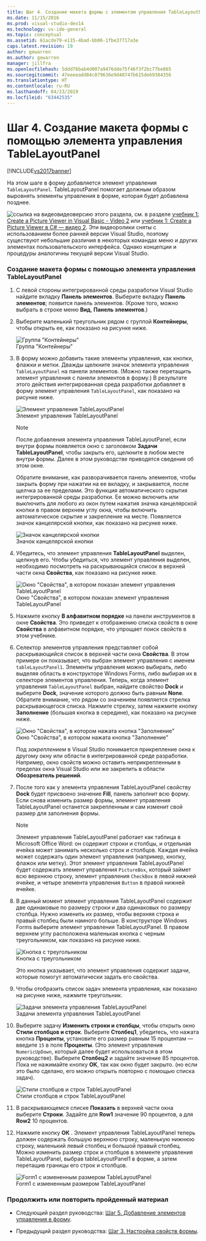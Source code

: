 ```yaml
---
title: Шаг 4. Создание макета формы с элементом управления TableLayoutPanel | Документация Майкрософт
ms.date: 11/15/2016
ms.prod: visual-studio-dev14
ms.technology: vs-ide-general
ms.topic: conceptual
ms.assetid: 61acde79-e115-4bad-bb06-1fbe37717a3e
caps.latest.revision: 19
author: gewarren
ms.author: gewarren
manager: jillfra
ms.openlocfilehash: 5ddd76bab4d007a9476dde75f46f3f2bc77be865
ms.sourcegitcommit: 47eeeeadd84c879636e9d48747b615de69384356
ms.translationtype: HT
ms.contentlocale: ru-RU
ms.lasthandoff: 04/23/2019
ms.locfileid: "63442535"
---
```

# <a name="step-4-lay-out-your-form-with-a-tablelayoutpanel-control"></a>Шаг 4. Создание макета формы с помощью элемента управления TableLayoutPanel
[!INCLUDE[vs2017banner](../includes/vs2017banner.md)]

На этом шаге в форму добавляется элемент управления `TableLayoutPanel`. TableLayoutPanel помогает должным образом выровнять элементы управления в форме, которая будет добавлена позднее.  
  
 ![ссылка на видео](../data-tools/media/playvideo.gif "PlayVideo")видеоверсию этого раздела, см. в разделе [учебник 1: Create a Picture Viewer in Visual Basic - Video 2](http://go.microsoft.com/fwlink/?LinkId=205211) или [учебник 1: Create a Picture Viewer в C# — видео 2](http://go.microsoft.com/fwlink/?LinkId=205200). Эти видеоролики сняты с использованием более ранней версии Visual Studio, поэтому существуют небольшие различия в некоторых командах меню и других элементах пользовательского интерфейса. Однако концепции и процедуры аналогичны текущей версии Visual Studio.  
  
### <a name="to-lay-out-your-form-with-a-tablelayoutpanel-control"></a>Создание макета формы с помощью элемента управления TableLayoutPanel  
  
1. С левой стороны интегрированной среды разработки Visual Studio найдите вкладку **Панель элементов**. Выберите вкладку **Панель элементов**; появится панель элементов. (Кроме того, можно выбрать в строке меню **Вид**, **Панель элементов**.)  
  
2. Выберите маленький треугольник рядом с группой **Контейнеры**, чтобы открыть ее, как показано на рисунке ниже.  
  
     ![Группа "Контейнеры"](../ide/media/express-toolbox.png "Express_Toolbox")  
Группа "Контейнеры"  
  
3. В форму можно добавить такие элементы управления, как кнопки, флажки и метки. Дважды щелкните значок элемента управления `TableLayoutPanel` на панели элементов. (Можно также перетащить элемент управления с панели элементов в форму.) В результате этого действия интегрированная среда разработки добавляет в форму элемент управления `TableLayoutPanel`, как показано на рисунке ниже.  
  
     ![Элемент управления TableLayoutPanel](../ide/media/express-formtablelayout.png "Express_FormTableLayout")  
Элемент управления TableLayoutPanel  
  
    > [!NOTE]
    > После добавления элемента управления TableLayoutPanel, если внутри формы появляется окно с заголовком **Задачи TableLayoutPanel**, чтобы закрыть его, щелкните в любом месте внутри формы. Далее в этом руководстве приводятся сведения об этом окне.  
  
     Обратите внимание, как разворачивается панель элементов, чтобы закрыть форму при нажатии на ее вкладку, и закрывается, после щелчка за ее пределами. Это функция автоматического скрытия интегрированной среды разработки. Ее можно включить или выключить для любого из окон путем нажатия значка канцелярской кнопки в правом верхнем углу окна, чтобы включить автоматическое скрытие и закрепление на месте. Появляется значок канцелярской кнопки, как показано на рисунке ниже.  
  
     ![Значок канцелярской кнопки](../ide/media/express-pushpintoolbox.png "Express_PushpinToolbox")  
Значок канцелярской кнопки  
  
4. Убедитесь, что элемент управления **TableLayoutPanel** выделен, щелкнув его. Чтобы убедиться, что элемент управления выделен, необходимо посмотреть на раскрывающийся список в верхней части окна **Свойства**, как показано на рисунке ниже.  
  
     ![Окно "Свойства", в котором показан элемент управления TableLayoutPanel](../ide/media/express-controlspropwin.png "Express_ControlsPropWin")  
Окно "Свойства", в котором показан элемент управления TableLayoutPanel  
  
5. Нажмите кнопку **В алфавитном порядке** на панели инструментов в окне **Свойства**. Это приведет к отображению списка свойств в окне **Свойства** в алфавитном порядке, что упрощает поиск свойств в этом учебнике.  
  
6. Селектор элементов управления представляет собой раскрывающийся список в верхней части окна **Свойства**. В этом примере он показывает, что выбран элемент управления с именем `tableLayoutPanel1`. Элементы управления можно выбирать, либо выделяя область в конструкторе Windows Forms, либо выбирая их в селекторе элементов управления. Теперь, когда элемент управления `TableLayoutPanel` выбран, найдите свойство **Dock** и выберите **Dock**, значение которого должно быть равным **None**. Обратите внимание, что рядом со значением появляется стрелка раскрывающегося списка. Нажмите стрелку, затем нажмите кнопку **Заполнение** (большая кнопка в середине), как показано на рисунке ниже.  
  
     ![Окно "Свойства", в котором нажата кнопка "Заполнение"](../ide/media/express-docktable.png "Express_DockTable")  
Окно "Свойства", в котором нажата кнопка "Заполнение"  
  
     Под *закреплением* в Visual Studio понимается прикрепление окна к другому окну или области в интегрированной среде разработки. Например, окно свойств можно оставить неприкрепленным в пределах окна Visual Studio или же закрепить в области **Обозреватель решений**.  
  
7. После того как у элемента управления TableLayoutPanel свойству **Dock** будет присвоено значение **Fill**, панель заполнит всю форму. Если снова изменить размер формы, элемент управления TableLayoutPanel останется закрепленным и сам изменит свой размер для заполнения формы.  
  
    > [!NOTE]
    > Элемент управления TableLayoutPanel работает как таблица в Microsoft Office Word: он содержит строки и столбцы, и отдельная ячейка может занимать несколько строк и столбцов. Каждая ячейка может содержать один элемент управления (например, кнопку, флажок или метку). Этот элемент управления TableLayoutPanel будет содержать элемент управления `PictureBox`, который займет всю верхнюю строку, элемент управления `CheckBox` в левой нижней ячейке, и четыре элемента управления `Button` в правой нижней ячейке.  
  
8. В данный момент элемент управления TableLayoutPanel содержит две одинаковые по размеру строки и два одинаковых по размеру столбца. Нужно изменить их размер, чтобы верхняя строка и правый столбец были намного больше. В конструкторе Windows Forms выберите элемент управления TableLayoutPanel. В правом верхнем углу расположена маленькая кнопка с черным треугольником, как показано на рисунке ниже.  
  
     ![Кнопка с треугольником](../ide/media/express-iconblacktriangle.gif "Express_IconBlackTriangle")  
Кнопка с треугольником  
  
     Это кнопка указывает, что элемент управления содержит задачи, которые помогут автоматически задать его свойства.  
  
9. Чтобы отобразить список задач элемента управления, как показано на рисунке ниже, нажмите треугольник.  
  
     ![Задачи элемента управления TableLayoutPanel](../ide/media/express-tablepanel.png "Express_TablePanel")  
Задачи элемента управления TableLayoutPanel  
  
10. Выберите задачу **Изменить строки и столбцы**, чтобы открыть окно **Стили столбцов и строк**. Выберите **Столбец1**, убедитесь, что нажата кнопка **Проценты**, установите его размер равным 15 процентам — введите `15` в поле **Проценты**. (Это элемент управления `NumericUpDown`, который далее будет использоваться в этом руководстве). Выберите **Столбец2** и задайте значение 85 процентов. Пока не нажимайте кнопку **ОК**, так как окно будет закрыто. (но если это было сделано, его можно открыть повторно с помощью списка задач).  
  
     ![Стили столбцов и строк TableLayoutPanel](../ide/media/vs-tablelayoutpanel-setup.png "VS_TableLayoutPanel_Setup")  
Стили столбцов и строк TableLayoutPanel  
  
11. В раскрывающемся списке **Показать** в верхней части окна выберите **Строки**. Задайте для **Row1** значение 90 процентов, а для **Row2** 10 процентов.  
  
12. Нажмите кнопку **ОК** . Элемент управления TableLayoutPanel теперь должен содержать большую верхнюю строку, маленькую нижнюю строку, маленький левый столбец и большой правый столбец. Можно изменить размер строк и столбцов в элементе управления TableLayoutPanel, выбрав tableLayoutPanel1 в форме, а затем перетащив границы его строк и столбцов.  
  
     ![Form1 с измененным размером TableLayoutPanel](../ide/media/vs-formafterlayoutpanel.png "VS_FormAfterLayoutPanel")  
Form1 с измененным размером TableLayoutPanel  
  
### <a name="to-continue-or-review"></a>Продолжить или повторить пройденный материал  
  
- Следующий раздел руководства: [Шаг 5. Добавление элементов управления в форму](../ide/step-5-add-controls-to-your-form.md).  
  
- Предыдущий раздел руководства: [Шаг 3. Настройка свойств формы](../ide/step-3-set-your-form-properties.md).
